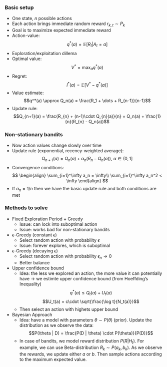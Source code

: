 ### Basic setup 

- One state, $n$ possible actions
- Each action brings immediate random reward $r_{k, t} \sim P_k$
- Goal is to maximize expected immediate reward
- Action-value: $$q^*(a)=\mathbb{E}[R_t | A_t = a]$$
- Exploration/exploitation dillema
- Optimal value: $$V^* = \max_a q^*(a)$$
- Regret: $$I^*(a) = \mathbb{E}[V^* - q^*(a)]$$
- Value estimate: $$q^*(a) \approx Q_n(a) = \frac{R_1 + \dots + R_{n-1}}{n-1}$$
- Update rule: $$Q_{n+1}(a) = \frac{R_{n} + (n-1)\cdot Q_{n}(a)}{n} = Q_n(a) + \frac{1}{n}(R_{n} - Q_n(a))$$
### Non-stationary bandits

- Now action values change slowly over time
- Update rule (exponential, recency-weighted average): $$Q_{n+1}(a) = Q_n(a) + \alpha_n (R_n - Q_n(a)), ~\alpha \in (0,1]$$
- Convergence conditions: $$
\begin{align} 
\sum_{i=1}^\infty a_n = \infty\\
\sum_{i=1}^\infty a_n^2 < \infty
\end{align}
$$
- If $a_n = 1/n$ then we have the basic update rule and both conditions are met

### Methods to solve

- Fixed Exploration Period + Greedy
	- Issue: can lock into suboptimal action
	- Issue: works bad for non-stationary bandits
- $\epsilon$-Greedy (constant $\epsilon$)
	- Select random action with probability $\epsilon$
	- Issue: forever explores, which is suboptimal
-  $\epsilon$-Greedy (decaying $\epsilon$)
	- Select random action with probability $\epsilon_n \to 0$
	- Better balance
- Upper confidence bound
	- Idea: the less we explored an action, the more value it can potentially have → we estimte upper confidence bound (from Hoeffding’s Inequality) $$q^*(a) \leq Q_t(a) + U_t(a)$$ $$U_t(a) = c\cdot \sqrt{\frac{\log t}{N_t(a)}}$$
	- Then select an action with highets upper bound
- Bayesian Approach
	- Idea: have a model with parameters $\theta \sim P(\theta)$ (prior). Update the distribution as we observe the data: $$P(\theta | D) = \frac{P(D | \theta) \cdot P(\theta)}{P(D)}$$
	- In case of bandits, we model reward distribution $P(R | H_t)$. For example, we can use Beta-distribution $R_k \sim P(a_k, b_k)$. As we observe the rewards, we update either $a$ or $b$. Then sample actions according to the maximum expected value.
